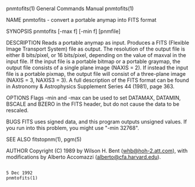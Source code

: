 pnmtofits(1)                                                                             General Commands Manual                                                                             pnmtofits(1)

NAME
       pnmtofits - convert a portable anymap into FITS format

SYNOPSIS
       pnmtofits [-max f] [-min f] [pnmfile]

DESCRIPTION
       Reads a portable anymap as input.  Produces a FITS (Flexible Image Transport System) file as output.  The resolution of the output file is either 8 bits/pixel, or 16 bits/pixel, depending on the
       value of maxval in the input file.  If the input file is a portable bitmap or a portable graymap, the output file consists of a single plane image (NAXIS = 2). If instead the  input  file  is  a
       portable pixmap, the output file will consist of a three-plane image (NAXIS = 3, NAXIS3 = 3).  A full description of the FITS format can be found in Astronomy & Astrophysics Supplement Series 44
       (1981), page 363.

OPTIONS
       Flags -min and -max can be used to set DATAMAX, DATAMIN, BSCALE and BZERO in the FITS header, but do not cause the data to be rescaled.

BUGS
       FITS uses signed data, and this program outputs unsigned values. If you run into this problem, you might use "-min 32768".

SEE ALSO
       fitstopnm(1), pgm(5)

AUTHOR
       Copyright (C) 1989 by Wilson H. Bent (whb@hoh-2.att.com), with modifications by Alberto Accomazzi (alberto@cfa.harvard.edu).

                                                                                                5 Dec 1992                                                                                   pnmtofits(1)
